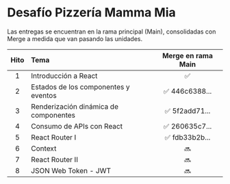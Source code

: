 # Desafío Pizzería Mamma Mia

Las entregas se encuentran en la rama principal (Main), consolidadas con Merge a medida que van pasando las unidades.

| Hito | Tema                                  | Merge en rama Main |
| :--: | :------------------------------------ | :----------------: |
|  1   | Introducción a React                  |         ✅         |
|  2   | Estados de los componentes y eventos  |   ✅ 446c6388...   |
|  3   | Renderización dinámica de componentes |   ✅ 5f2add71...   |
|  4   | Consumo de APIs con React             |   ✅ 260635c7...   |
|  5   | React Router I                        |   ✅ fdb33b2b...   |
|  6   | Context                               |         🔜         |
|  7   | React Router II                       |         🔜         |
|  8   | JSON Web Token - JWT                  |         🔜         |
